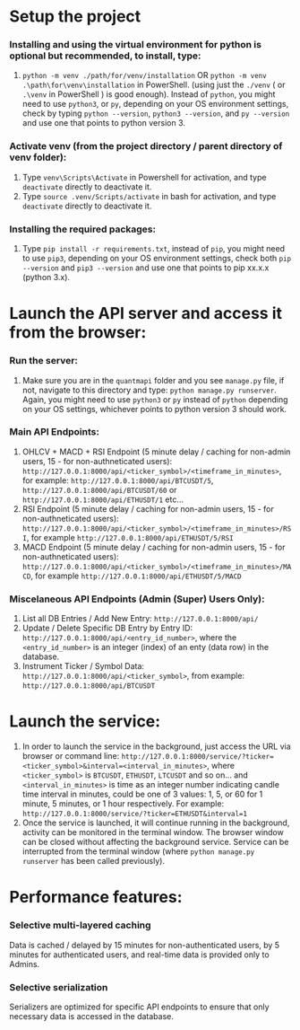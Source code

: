 # Setup the project
### Installing and using the virtual environment for python is optional but recommended, to install, type: 
1. ```python -m venv ./path/for/venv/installation``` OR ```python -m venv .\path\for\venv\installation``` in PowerShell. (using just the ```./venv``` ( or ```.\venv``` in PowerShell ) is good enough). Instead of ```python```, you might need to use ```python3```, or ```py```, depending on your OS environment settings, check by typing ```python --version```, ```python3 --version```, and ```py --version``` and use one that points to python version 3. 

### Activate venv (from the project directory / parent directory of venv folder):
1. Type ```venv\Scripts\Activate``` in Powershell for activation, and type ```deactivate``` directly to deactivate it.
2. Type ```source .venv/Scripts/activate``` in bash for activation, and type ```deactivate``` directly to deactivate it.

### Installing the required packages:
1. Type ```pip install -r requirements.txt```, instead of ```pip```, you might need to use ```pip3```, depending on your OS environment settings, check both ```pip --version``` and ```pip3 --version``` and use one that points to pip xx.x.x (python 3.x).

# Launch the API server and access it from the browser:
### Run the server:
1. Make sure you are in the ```quantmapi``` folder and you see ```manage.py``` file, if not, navigate to this directory and type: ```python manage.py runserver```. Again, you might need to use ```python3``` or ```py``` instead of ```python``` depending on your OS settings, whichever points to python version 3 should work. 
### Main API Endpoints:
1. OHLCV + MACD + RSI Endpoint (5 minute delay / caching for non-admin users, 15 - for non-authneticated users): ```http://127.0.0.1:8000/api/<ticker_symbol>/<timeframe_in_minutes>```, for example: ```http://127.0.0.1:8000/api/BTCUSDT/5```, ```http://127.0.0.1:8000/api/BTCUSDT/60``` or ```http://127.0.0.1:8000/api/ETHUSDT/1``` etc...
2. RSI Endpoint (5 minute delay / caching for non-admin users, 15 - for non-authneticated users): ```http://127.0.0.1:8000/api/<ticker_symbol>/<timeframe_in_minutes>/RSI```, for example ```http://127.0.0.1:8000/api/ETHUSDT/5/RSI```
3. MACD Endpoint (5 minute delay / caching for non-admin users, 15 - for non-authneticated users): ```http://127.0.0.1:8000/api/<ticker_symbol>/<timeframe_in_minutes>/MACD```, for example ```http://127.0.0.1:8000/api/ETHUSDT/5/MACD```
### Miscelaneous API Endpoints (Admin (Super) Users Only):
1. List all DB Entries / Add New Entry: ```http://127.0.0.1:8000/api/```
2. Update / Delete Specific DB Entry by Entry ID: ```http://127.0.0.1:8000/api/<entry_id_number>```, where the ```<entry_id_number>``` is an integer (index) of an enty (data row) in the database. 
3. Instrument Ticker / Symbol Data: ```http://127.0.0.1:8000/api/<ticker_symbol>```, from example: ```http://127.0.0.1:8000/api/BTCUSDT```


# Launch the service:
1. In order to launch the service in the background, just access the URL via browser or command line: ```http://127.0.0.1:8000/service/?ticker=<ticker_symbol>&interval=<interval_in_minutes>```, where ```<ticker_symbol>``` is ```BTCUSDT```, ```ETHUSDT```, ```LTCUSDT``` and so on... and ```<interval_in_minutes>``` is time as an integer number indicating candle time interval in minutes, could be one of 3 values: 1, 5, or 60 for 1 minute, 5 minutes, or 1 hour respectively. For example: ```http://127.0.0.1:8000/service/?ticker=ETHUSDT&interval=1```
2. Once the service is launched, it will continue running in the background, activity can be monitored in the terminal window. The browser window can be closed without affecting the background service. Service can be interrupted from the terminal window (where ```python manage.py runserver``` has been called previously). 

# Performance features:
### Selective multi-layered caching
Data is cached / delayed by 15 minutes for non-authenticated users, by 5 minutes for authenticated users, and real-time data is provided only to Admins. 
### Selective serialization
Serializers are optimized for specific API endpoints to ensure that only necessary data is accessed in the database. 
